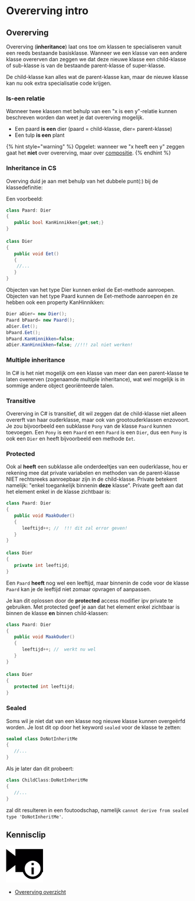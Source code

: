# Overerving intro

## Overerving

Overerving \(**inheritance**\) laat ons toe om klassen te specialiseren vanuit een reeds bestaande basisklasse. Wanneer we een klasse van een andere klasse overerven dan zeggen we dat deze nieuwe klasse een child-klasse of sub-klasse is van de bestaande parent-klasse of super-klasse.

De child-klasse kan alles wat de parent-klasse kan, maar de nieuwe klasse kan nu ook extra specialisatie code krijgen.

### Is-een relatie

Wanneer twee klassen met behulp van een "x is een y"-relatie kunnen beschreven worden dan weet je dat overerving mogelijk.

* Een paard **is een** dier \(paard = child-klasse, dier= parent-klasse\)
* Een tulp **is een** plant

{% hint style="warning" %}
Opgelet: wanneer we "x heeft een y" zeggen gaat het **niet** over overerving, maar over [compositie](https://github.com/v-nys/cursusprogrammeren/tree/3ce26c1653767f20f0438bf023c6a5ac44fc41f8/14_compositie/0_compositie_intro.MD).
{% endhint %}

### Inheritance in CS

Overving duid je aan met behulp van het dubbele punt\(:\) bij de klassedefinitie:

Een voorbeeld:

```csharp
class Paard: Dier
{
   public bool KanHinnikken{get;set;}
}

class Dier
{
   public void Eet()
   {
    //...
   }
}
```

Objecten van het type Dier kunnen enkel de Eet-methode aanroepen. Objecten van het type Paard kunnen de Eet-methode aanroepen én ze hebben ook een property KanHinnikken:

```csharp
Dier aDier= new Dier();
Paard bPaard= new Paard();
aDier.Eet();
bPaard.Eet();
bPaard.KanHinnikken=false;
aDier.KanHinnikken=false; //!!! zal niet werken!
```

### Multiple inheritance

In C\# is het niet mogelijk om een klasse van meer dan een parent-klasse te laten overerven \(zogenaamde multiple inheritance\), wat wel mogelijk is in sommige andere object georiënteerde talen.

### Transitive

Overerving in C\# is transitief, dit wil zeggen dat de child-klasse niet alleen overerft van haar ouderklasse, maar ook van grootouderklassen enzovoort. Je zou bijvoorbeeld een subklasse `Pony` van de klasse `Paard` kunnen toevoegen. Een `Pony` is een `Paard` en een `Paard` is een `Dier`, dus een `Pony` is ook een `Dier` en heeft bijvoorbeeld een methode `Eet`.

### Protected

Ook al **heeft** een subklasse alle onderdeeltjes van een ouderklasse, hou er rekening mee dat private variabelen en methoden van de parent-klasse NIET rechtsreeks aanroepbaar zijn in de child-klasse. Private betekent namelijk: "enkel toegankelijk binnenin **deze** klasse". Private geeft aan dat het element enkel in de klasse zichtbaar is:

```csharp
class Paard: Dier
{
   public void MaakOuder()
   {
      leeftijd++; //  !!! dit zal error geven!
   }
}

class Dier
{
   private int leeftijd;
}
```

Een `Paard` **heeft** nog wel een leeftijd, maar binnenin de code voor de klasse `Paard` kan je de leeftijd niet zomaar opvragen of aanpassen.

Je kan dit oplossen door de **protected** access modifier ipv private te gebruiken. Met protected geef je aan dat het element enkel zichtbaar is binnen de klasse **en** binnen child-klassen:

```csharp
class Paard: Dier
{
   public void MaakOuder()
   {
      leeftijd++; //  werkt nu wel
   }
}

class Dier
{
   protected int leeftijd;
}
```

### Sealed

Soms wil je niet dat van een klasse nog nieuwe klasse kunnen overgeërfd worden. Je lost dit op door het keyword `sealed` voor de klasse te zetten:

```csharp
sealed class DoNotInheritMe
{
   //...
}
```

Als je later dan dit probeert:

```csharp
class ChildClass:DoNotInheritMe
{
   //...
}
```

zal dit resulteren in een foutoodschap, namelijk `cannot derive from sealed type 'DoNotInheritMe'`.

## Kennisclip

![](../../.gitbook/assets/infoclip%20%282%29%20%282%29.png)

* [Overerving overzicht](https://ap.cloud.panopto.eu/Panopto/Pages/Viewer.aspx?id=c8b828c5-87c0-4339-a61c-ab7c00aef24d)

